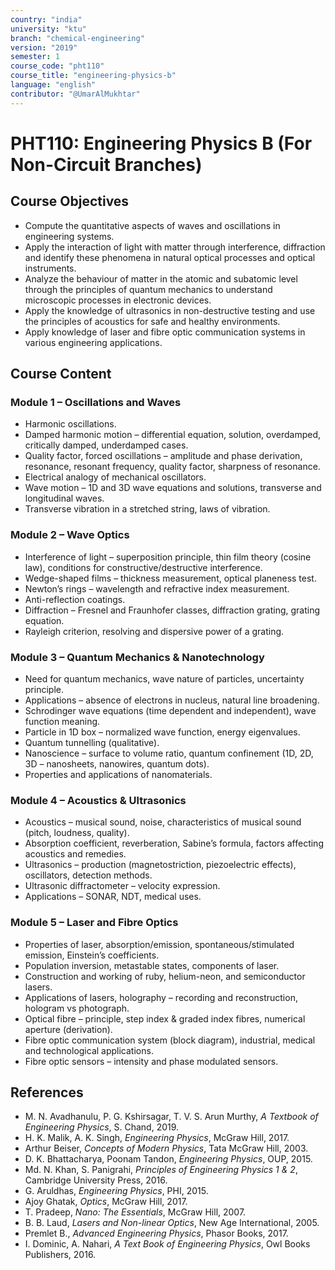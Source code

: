 ```yaml
---
country: "india"
university: "ktu"
branch: "chemical-engineering"
version: "2019"
semester: 1
course_code: "pht110"
course_title: "engineering-physics-b"
language: "english"
contributor: "@UmarAlMukhtar"
---
```


# PHT110: Engineering Physics B (For Non-Circuit Branches)

## Course Objectives
* Compute the quantitative aspects of waves and oscillations in engineering systems.  
* Apply the interaction of light with matter through interference, diffraction and identify these phenomena in natural optical processes and optical instruments.  
* Analyze the behaviour of matter in the atomic and subatomic level through the principles of quantum mechanics to understand microscopic processes in electronic devices.  
* Apply the knowledge of ultrasonics in non-destructive testing and use the principles of acoustics for safe and healthy environments.  
* Apply knowledge of laser and fibre optic communication systems in various engineering applications.  

## Course Content

### Module 1 – Oscillations and Waves
* Harmonic oscillations.  
* Damped harmonic motion – differential equation, solution, overdamped, critically damped, underdamped cases.  
* Quality factor, forced oscillations – amplitude and phase derivation, resonance, resonant frequency, quality factor, sharpness of resonance.  
* Electrical analogy of mechanical oscillators.  
* Wave motion – 1D and 3D wave equations and solutions, transverse and longitudinal waves.  
* Transverse vibration in a stretched string, laws of vibration.  

### Module 2 – Wave Optics
* Interference of light – superposition principle, thin film theory (cosine law), conditions for constructive/destructive interference.  
* Wedge-shaped films – thickness measurement, optical planeness test.  
* Newton’s rings – wavelength and refractive index measurement.  
* Anti-reflection coatings.  
* Diffraction – Fresnel and Fraunhofer classes, diffraction grating, grating equation.  
* Rayleigh criterion, resolving and dispersive power of a grating.  

### Module 3 – Quantum Mechanics & Nanotechnology
* Need for quantum mechanics, wave nature of particles, uncertainty principle.  
* Applications – absence of electrons in nucleus, natural line broadening.  
* Schrodinger wave equations (time dependent and independent), wave function meaning.  
* Particle in 1D box – normalized wave function, energy eigenvalues.  
* Quantum tunnelling (qualitative).  
* Nanoscience – surface to volume ratio, quantum confinement (1D, 2D, 3D – nanosheets, nanowires, quantum dots).  
* Properties and applications of nanomaterials.  

### Module 4 – Acoustics & Ultrasonics
* Acoustics – musical sound, noise, characteristics of musical sound (pitch, loudness, quality).  
* Absorption coefficient, reverberation, Sabine’s formula, factors affecting acoustics and remedies.  
* Ultrasonics – production (magnetostriction, piezoelectric effects), oscillators, detection methods.  
* Ultrasonic diffractometer – velocity expression.  
* Applications – SONAR, NDT, medical uses.  

### Module 5 – Laser and Fibre Optics
* Properties of laser, absorption/emission, spontaneous/stimulated emission, Einstein’s coefficients.  
* Population inversion, metastable states, components of laser.  
* Construction and working of ruby, helium-neon, and semiconductor lasers.  
* Applications of lasers, holography – recording and reconstruction, hologram vs photograph.  
* Optical fibre – principle, step index & graded index fibres, numerical aperture (derivation).  
* Fibre optic communication system (block diagram), industrial, medical and technological applications.  
* Fibre optic sensors – intensity and phase modulated sensors.  

## References
* M. N. Avadhanulu, P. G. Kshirsagar, T. V. S. Arun Murthy, *A Textbook of Engineering Physics*, S. Chand, 2019.  
* H. K. Malik, A. K. Singh, *Engineering Physics*, McGraw Hill, 2017.  
* Arthur Beiser, *Concepts of Modern Physics*, Tata McGraw Hill, 2003.  
* D. K. Bhattacharya, Poonam Tandon, *Engineering Physics*, OUP, 2015.  
* Md. N. Khan, S. Panigrahi, *Principles of Engineering Physics 1 & 2*, Cambridge University Press, 2016.  
* G. Aruldhas, *Engineering Physics*, PHI, 2015.  
* Ajoy Ghatak, *Optics*, McGraw Hill, 2017.  
* T. Pradeep, *Nano: The Essentials*, McGraw Hill, 2007.  
* B. B. Laud, *Lasers and Non-linear Optics*, New Age International, 2005.  
* Premlet B., *Advanced Engineering Physics*, Phasor Books, 2017.  
* I. Dominic, A. Nahari, *A Text Book of Engineering Physics*, Owl Books Publishers, 2016.  
